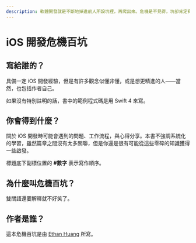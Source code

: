 ```yaml
---
description: 軟體開發就是不斷地掉進前人所設坑裡，再爬出來。危機是不見得，坑卻肯定有成千上百
---
```


# iOS 開發危機百坑

## 寫給誰的？

具備一定 iOS 開發經驗，但是有許多觀念似懂非懂，或是想更精進的人——當然，也包括作者自己。

如果沒有特別註明的話，書中的範例程式碼是用 Swift 4 來寫。

## 你會得到什麼？

關於 iOS 開發時可能會遇到的問題、工作流程，與心得分享。本書不強調系統化的學習，雖然篇章之間沒有太多關聯，但是你還是很有可能從這些零碎的知識獲得一些啟發。

標題底下副標位置的 **\#數字** 表示寫作順序。

## 為什麼叫危機百坑？

雙關語還要解釋就不好笑了。

## 作者是誰？

這本危機百坑是由 [Ethan Huang](https://twitter.com/ethanhuang13) 所寫。

